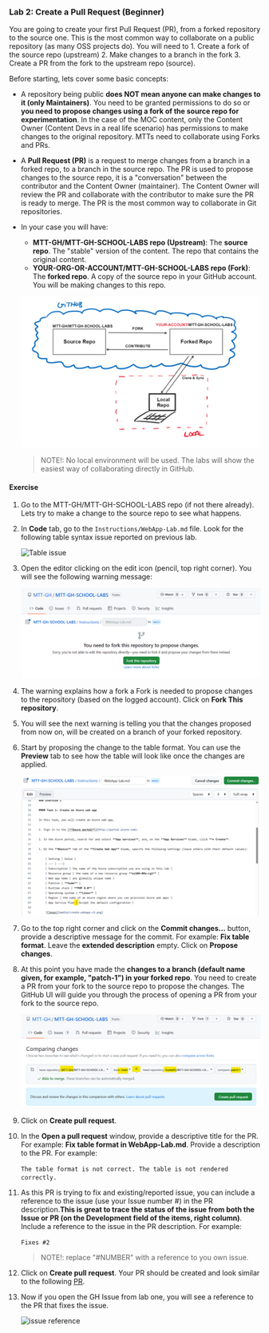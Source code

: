 ### Lab 2: Create a Pull Request (Beginner)
You are going to create your first Pull Request (PR), from a forked repository to the source one. This is the most common way to collaborate on a public repository (as many OSS projects do). You will need to
    1. Create a fork of the source repo (upstream)
    2. Make changes to a branch in the fork
    3. Create a PR from the fork to the upstream repo (source).

Before starting, lets cover some basic concepts:

- A repository being public **does NOT mean anyone can make changes to it (only Maintainers)**. You need to be granted permissions to do so or **you need to propose changes using a fork of the source repo for experimentation**. In the case of the MOC content, only the Content Owner (Content Devs in a real life scenario) has permissions to make changes to the original repository. MTTs need to collaborate using Forks and PRs.
- A **Pull Request (PR)** is a request to merge changes from a branch in a forked repo, to a branch in the source repo. The PR is used to propose changes to the source repo, it is a "conversation" between the contributor and the Content Owner (maintainer). The Content Owner will review the PR and collaborate with the contributor to make sure the PR is ready to merge. The PR is the most common way to collaborate in Git repositories.
- In your case you will have:
    - **MTT-GH/MTT-GH-SCHOOL-LABS repo (Upstream)**: The **source repo**. The "stable" version of the content. The repo that contains the original content.
    - **YOUR-ORG-OR-ACCOUNT/MTT-GH-SCHOOL-LABS repo (Fork)**: The **forked repo**. A copy of the source repo in your GitHub account. You will be making changes to this repo.
    

    ![Upstream and Fork](media/upstreamandforkv2.png)
    
    > NOTE!: No local environment will be used. The labs will show the easiest way of collaborating directly in GitHub. 

#### Exercise

1. Go to the MTT-GH/MTT-GH-SCHOOL-LABS repo (if not there already). Lets try to make a change to the source repo to see what happens.
1. In **Code** tab, go to the `Instructions/WebApp-Lab.md` file. Look for the following table syntax issue reported on previous lab. 

    ![Table issue](media/table-issue.png)

1. Open the editor clicking on the edit icon (pencil, top right corner). You will see the following warning message:

    ![edit warning](media/edit-warning.png)

1. The warning explains how a fork a Fork is needed to propose changes to the repository (based on the logged account). Click on **Fork This repository**. 

1. You will see the next warning is telling you that the changes proposed from now on, will be created on a branch of your forked repository.

1. Start by proposing the change to the table format. You can use the **Preview** tab to see how the table will look like once the changes are applied.

    ![table fix](media/table-fix.png)

1. Go to the top right corner and click on the **Commit changes...** button, provide a descriptive message for the commit. For example: **Fix table format**. Leave the **extended description** empty. Click on **Propose changes**.
1. At this point you have made the **changes to a branch (default name given, for example, "patch-1") in your forked repo**. You need to create a PR from your fork to the source repo to propose the changes. The GitHub UI will guide you through the process of opening a PR from your fork to the source repo.

    ![PR UI](media/pr-ui.png)

1. Click on **Create pull request**.

1. In the **Open a pull request** window, provide a descriptive title for the PR. For example: **Fix table format in WebApp-Lab.md**. Provide a description to the PR. For example:

    ```The table format is not correct. The table is not rendered correctly.```    
1. As this PR is trying to fix and existing/reported issue, you can include a reference to the issue (use your Issue number #) in the PR description.**This is great to trace the status of the issue from both the Issue or PR (on the Development field of the items, right column)**. Include a reference to the issue in the PR description. For example:

    ```Fixes #2```
    
    >NOTE!: replace "#NUMBER" with a reference to you own issue.

1. Click on **Create pull request**. Your PR should be created and look similar to the following [PR](https://github.com/MTT-GH/MTT-GH-SCHOOL-LABS/pull/2).

1. Now if you open the GH Issue from lab one, you will see a reference to the PR that fixes the issue. 

    ![issue reference](media/issue-reference.png)
